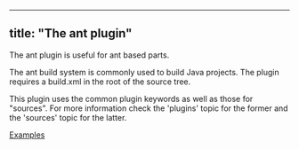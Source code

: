 
---
title: "The ant plugin"
---

The ant plugin is useful for ant based parts.

The ant build system is commonly used to build Java projects.
The plugin requires a build.xml in the root of the source tree.

This plugin uses the common plugin keywords as well as those for "sources".
For more information check the 'plugins' topic for the former and the
'sources' topic for the latter.

[Examples](https://github.com/search?o=desc&q=filename%3Asnapcraft.yaml+%22plugin%3A+ant%22+&s=indexed&type=Code&utf8=%E2%9C%93)
